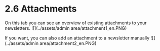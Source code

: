 # 2.6 Attachments

On this tab you can see an overview of existing attachments to your newsletters.
![](../assets/admin area/attachment1_en.PNG)


If you want, you can also add an attachment to a newsletter manually
![](../assets/admin area/attachment2_en.PNG)